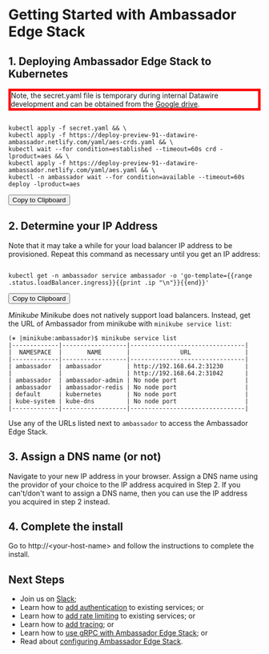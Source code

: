 # Getting Started with Ambassador Edge Stack

## 1. Deploying Ambassador Edge Stack to Kubernetes

<div style="border: thick solid red">
<!-- TODO: fix red bordered text -->
Note, the secret.yaml file is temporary during internal Datawire development and can be obtained from the 
<a href="https://drive.google.com/file/d/1q-fmSXU966UtAARrzyCnaKTVbcpkg2n-/view?usp=sharing">Google drive</a>.
</div>

<div class="gatsby-highlight" data-language="shell">
<pre class="language-shell">
<code class="language-shell" id="step1">
kubectl apply -f secret.yaml && \
kubectl apply -f https://deploy-preview-91--datawire-ambassador.netlify.com/yaml/aes-crds.yaml && \
kubectl wait --for condition=established --timeout=60s crd -lproduct=aes && \
kubectl apply -f https://deploy-preview-91--datawire-ambassador.netlify.com/yaml/aes.yaml && \
kubectl -n ambassador wait --for condition=available --timeout=60s deploy -lproduct=aes</code>
</div>
</div>
<button onclick="copy_to_clipboard('step1')">Copy to Clipboard</button>
<script>
function copy_to_clipboard(the_id) {
  var copyText = document.getElementById(the_id).innerText;
  const el = document.createElement('textarea');  // Create a <textarea> element
  el.value = copyText;                            // Set its value to the string that you want copied
  el.setAttribute('readonly', '');                // Make it readonly to be tamper-proof
  el.style.position = 'absolute';                 
  el.style.left = '-9999px';                      // Move outside the screen to make it invisible
  document.body.appendChild(el);                  // Append the <textarea> element to the HTML document
  const selected =            
    document.getSelection().rangeCount > 0        // Check if there is any content selected previously
      ? document.getSelection().getRangeAt(0)     // Store selection if found
      : false;                                    // Mark as false to know no selection existed before
  el.select();                                    // Select the <textarea> content
  document.execCommand('copy');                   // Copy - only works as a result of a user action (e.g. click events)
  document.body.removeChild(el);                  // Remove the <textarea> element
  if (selected) {                                 // If a selection existed before copying
    document.getSelection().removeAllRanges();    // Unselect everything on the HTML document
    document.getSelection().addRange(selected);   // Restore the original selection
  }
};
</script>

## 2. Determine your IP Address

Note that it may take a while for your load balancer IP address to be provisioned. Repeat this command as necessary until you get an IP address:

<div class="gatsby-highlight" data-language="shell">
<pre class="language-shell">
<code class="language-shell" id="step2">
kubectl get -n ambassador service ambassador -o 'go-template={{range .status.loadBalancer.ingress}}{{print .ip "\n"}}{{end}}'</code>
</pre>
</div>
<button onclick="copy_to_clipboard('step2')">Copy to Clipboard</button>

*Minikube* Minikube does not natively support load balancers. Instead, get the URL of Ambassador from minikube with `minikube service list`:

```
(⎈ |minikube:ambassador)$ minikube service list
|-------------|------------------|--------------------------------|
|  NAMESPACE  |       NAME       |              URL               |
|-------------|------------------|--------------------------------|
| ambassador  | ambassador       | http://192.168.64.2:31230      |
|             |                  | http://192.168.64.2:31042      |
| ambassador  | ambassador-admin | No node port                   |
| ambassador  | ambassador-redis | No node port                   |
| default     | kubernetes       | No node port                   |
| kube-system | kube-dns         | No node port                   |
|-------------|------------------|--------------------------------|
```

Use any of the URLs listed next to `ambassador` to access the Ambassador Edge Stack.


## 3. Assign a DNS name (or not)

Navigate to your new IP address in your browser. Assign a DNS name using the providor of your choice to the IP address acquired in Step 2. If you can't/don't want to assign a DNS name, then you can use the IP address you acquired in step 2 instead.

## 4. Complete the install

Go to http://&lt;your-host-name&gt; and follow the instructions to complete the install.


## Next Steps

<!-- TODO: should we include this? We've just done a quick tour of some of the core features of Ambassador Edge Stack: diagnostics, routing, configuration, and authentication. -->

- Join us on [Slack](https://d6e.co/slack);
- Learn how to [add authentication](/user-guide/auth-tutorial) to existing services; or
- Learn how to [add rate limiting](/user-guide/rate-limiting-tutorial) to existing services; or
- Learn how to [add tracing](/user-guide/tracing-tutorial); or
- Learn how to [use gRPC with Ambassador Edge Stack](/user-guide/grpc); or
- Read about [configuring Ambassador Edge Stack](/reference/configuration).


